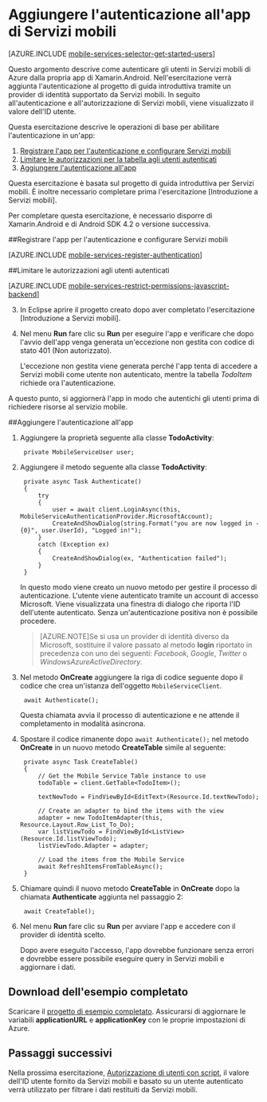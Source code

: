 <properties 
	pageTitle="Introduzione all'autenticazione (Xamarin.Android) - Servizi mobili" 
	description="Informazioni su come usare l'autenticazione nell'app Servizi mobili di Azure per Xamarin.Android." 
	services="mobile-services" 
	documentationCenter="xamarin" 
	manager="dwrede" 
	authors="lindydonna" 
	editor=""/>

<tags 
	ms.service="mobile-services" 
	ms.workload="mobile" 
	ms.tgt_pltfrm="mobile-xamarin-android" 
	ms.devlang="dotnet" 
	ms.topic="article" 
	ms.date="05/01/2015" 
	ms.author="donnam"/>

# Aggiungere l'autenticazione all'app di Servizi mobili

[AZURE.INCLUDE [mobile-services-selector-get-started-users](../../includes/mobile-services-selector-get-started-users.md)]

<p>Questo argomento descrive come autenticare gli utenti in Servizi mobili di Azure dalla propria app di Xamarin.Android. Nell'esercitazione verrà aggiunta l'autenticazione al progetto di guida introduttiva tramite un provider di identità supportato da Servizi mobili. In seguito all'autenticazione e all'autorizzazione di Servizi mobili, viene visualizzato il valore dell'ID utente.</p>

Questa esercitazione descrive le operazioni di base per abilitare l'autenticazione in un'app:

1. [Registrare l'app per l'autenticazione e configurare Servizi mobili]
2. [Limitare le autorizzazioni per la tabella agli utenti autenticati]
3. [Aggiungere l'autenticazione all'app]

Questa esercitazione è basata sul progetto di guida introduttiva per Servizi mobili. È inoltre necessario completare prima l'esercitazione [Introduzione a Servizi mobili].

Per completare questa esercitazione, è necessario disporre di Xamarin.Android e di Android SDK 4.2 o versione successiva.

##<a name="register"></a>Registrare l'app per l'autenticazione e configurare Servizi mobili

[AZURE.INCLUDE [mobile-services-register-authentication](../../includes/mobile-services-register-authentication.md)] 

##<a name="permissions"></a>Limitare le autorizzazioni agli utenti autenticati


[AZURE.INCLUDE [mobile-services-restrict-permissions-javascript-backend](../../includes/mobile-services-restrict-permissions-javascript-backend.md)] 


3. In Eclipse aprire il progetto creato dopo aver completato l'esercitazione [Introduzione a Servizi mobili]. 

4. Nel menu **Run** fare clic su **Run** per eseguire l'app e verificare che dopo l'avvio dell'app venga generata un'eccezione non gestita con codice di stato 401 (Non autorizzato).

	 L'eccezione non gestita viene generata perché l'app tenta di accedere a Servizi mobili come utente non autenticato, mentre la tabella _TodoItem_ richiede ora l'autenticazione.

A questo punto, si aggiornerà l'app in modo che autentichi gli utenti prima di richiedere risorse al servizio mobile.

##<a name="add-authentication"></a>Aggiungere l'autenticazione all'app

1. Aggiungere la proprietà seguente alla classe **TodoActivity**:

		private MobileServiceUser user;

2. Aggiungere il metodo seguente alla classe **TodoActivity**:

        private async Task Authenticate()
        {
            try
            {
                user = await client.LoginAsync(this, MobileServiceAuthenticationProvider.MicrosoftAccount);
                CreateAndShowDialog(string.Format("you are now logged in - {0}", user.UserId), "Logged in!");
            }
            catch (Exception ex)
            {
                CreateAndShowDialog(ex, "Authentication failed");
            }
        }

    In questo modo viene creato un nuovo metodo per gestire il processo di autenticazione. L'utente viene autenticato tramite un account di accesso Microsoft. Viene visualizzata una finestra di dialogo che riporta l'ID dell'utente autenticato. Senza un'autenticazione positiva non è possibile procedere.

    > [AZURE.NOTE]Se si usa un provider di identità diverso da Microsoft, sostituire il valore passato al metodo **login** riportato in precedenza con uno dei seguenti: _Facebook_, _Google_, _Twitter_ o _WindowsAzureActiveDirectory_.

3. Nel metodo **OnCreate** aggiungere la riga di codice seguente dopo il codice che crea un'istanza dell'oggetto `MobileServiceClient`.

		await Authenticate();

	Questa chiamata avvia il processo di autenticazione e ne attende il completamento in modalità asincrona.

4. Spostare il codice rimanente dopo `await Authenticate();` nel metodo **OnCreate** in un nuovo metodo **CreateTable** simile al seguente:

        private async Task CreateTable()
        {
            // Get the Mobile Service Table instance to use
            todoTable = client.GetTable<TodoItem>();

            textNewTodo = FindViewById<EditText>(Resource.Id.textNewTodo);

            // Create an adapter to bind the items with the view
            adapter = new TodoItemAdapter(this, Resource.Layout.Row_List_To_Do);
            var listViewTodo = FindViewById<ListView>(Resource.Id.listViewTodo);
            listViewTodo.Adapter = adapter;

            // Load the items from the Mobile Service
            await RefreshItemsFromTableAsync();
        }

5. Chiamare quindi il nuovo metodo **CreateTable** in **OnCreate** dopo la chiamata **Authenticate** aggiunta nel passaggio 2:

		await CreateTable();


6. Nel menu **Run** fare clic su **Run** per avviare l'app e accedere con il provider di identità scelto.

   	Dopo avere eseguito l'accesso, l'app dovrebbe funzionare senza errori e dovrebbe essere possibile eseguire query in Servizi mobili e aggiornare i dati.

## Download dell'esempio completato
Scaricare il [progetto di esempio completato]. Assicurarsi di aggiornare le variabili **applicationURL** e **applicationKey** con le proprie impostazioni di Azure.

## <a name="next-steps"></a>Passaggi successivi

Nella prossima esercitazione, [Autorizzazione di utenti con script], il valore dell'ID utente fornito da Servizi mobili e basato su un utente autenticato verrà utilizzato per filtrare i dati restituiti da Servizi mobili.

<!-- Anchors. -->
[Registrare l'app per l'autenticazione e configurare Servizi mobili]: #register
[Limitare le autorizzazioni per la tabella agli utenti autenticati]: #permissions
[Aggiungere l'autenticazione all'app]: #add-authentication
[Next Steps]: #next-steps

<!-- Images. -->
[4]: ./media/partner-xamarin-mobile-services-android-get-started-users/mobile-services-selection.png
[5]: ./media/partner-xamarin-mobile-services-android-get-started-users/mobile-service-uri.png

[13]: ./media/partner-xamarin-mobile-services-android-get-started-users/mobile-identity-tab.png
[14]: ./media/partner-xamarin-mobile-services-android-get-started-users/mobile-portal-data-tables.png
[15]: ./media/partner-xamarin-mobile-services-android-get-started-users/mobile-portal-change-table-perms.png

<!-- URLs. -->
[Autorizzazione di utenti con script]: mobile-services-javascript-backend-service-side-authorization.md
[Azure Management Portal]: https://manage.windowsazure.com/
[progetto di esempio completato]: http://go.microsoft.com/fwlink/p/?LinkId=331328

<!--HONumber=54--> 